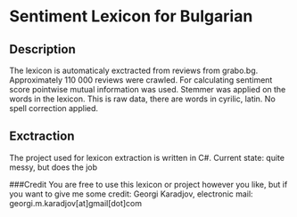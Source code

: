 # Sentiment Lexicon for Bulgarian

## Description
The lexicon is automaticaly exctracted from reviews from grabo.bg.
Approximately 110 000 reviews were crawled. 
For calculating sentiment score pointwise mutual information was used.
Stemmer was applied on the words in the lexicon.
This is raw data, there are words in cyrilic, latin. No spell correction applied.

## Exctraction
The project used for lexicon extraction is written in C#. 
Current state: quite messy, but does the job

###Credit
You are free to use this lexicon or project however you like, but if you want to give me some credit:
Georgi Karadjov, electronic mail: georgi.m.karadjov[at]gmail[dot]com